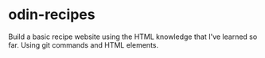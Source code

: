 # odin-recipes
Build a basic recipe website using the HTML knowledge that I've learned so far. Using git commands and HTML elements.